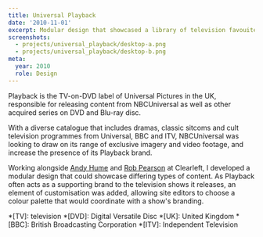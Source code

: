 ```yaml
---
title: Universal Playback
date: '2010-11-01'
excerpt: Modular design that showcased a library of television favouites
screenshots:
  - projects/universal_playback/desktop-a.png
  - projects/universal_playback/desktop-b.png
meta:
  year: 2010
  role: Design
---
```

Playback is the TV-on-DVD label of Universal Pictures in the UK, responsible for releasing content from NBCUniversal as well as other acquired series on DVD and Blu-ray disc.

With a diverse catalogue that includes dramas, classic sitcoms and cult television programmes from Universal, BBC and ITV, NBCUniversal was looking to draw on its range of exclusive imagery and video footage, and increase the presence of its Playback brand.

Working alongside [Andy Hume][1] and [Rob Pearson][2] at Clearleft, I developed a modular design that could showcase differing types of content. As Playback often acts as a supporting brand to the television shows it releases, an element of customisation was added, allowing site editors to choose a colour palette that would coordinate with a show's branding.

[1]: http://clearleft.com/is/andy-hume
[2]: http://clearleft.com/is/rob-pearson

*[TV]: television
*[DVD]: Digital Versatile Disc
*[UK]: United Kingdom
*[BBC]: British Broadcasting Corporation
*[ITV]: Independent Television

